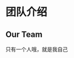# 团队介绍

<script setup>
import { VPTeamMembers } from 'vitepress/theme'

const members = [
  {
    avatar: 'https://avatars.githubusercontent.com/u/42404724?s=96&v=4',
    name: 'autumnLeaves-lady',
    title: 'Creator',
    links: [
      { icon: 'github', link: 'https://github.com/autumnLeaves-lady/meng-UI' },
    ]
  },
]
</script>

## Our Team

只有一个人哦，就是我自己

<VPTeamMembers size="small" :members="members" />
